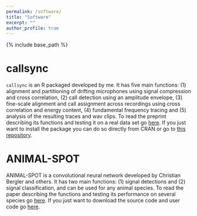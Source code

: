 ```yaml
---
permalink: /software/
title: "Software"
excerpt: ""
author_profile: true
---
```


{% include base_path %}
# callsync

`callsync` is an R packaged developed by me. It has five main functions: (1) alignment and partitioning of drifting microphones using signal compression and cross correlation, (2) call detection using an amplitude envelope, (3) fine-scale alignment and call assignment across recordings using cross correlation and energy content, (4) fundamental frequency tracing and (5) analysis of the resulting traces and wav clips. To read the preprint describing its functions and testing it on a real data set go [here](https://www.biorxiv.org/content/10.1101/2023.02.07.527470v1). If you just want to install the package you can do so directly from CRAN or go to [this repository](https://github.com/simeonqs/callsync).

# ANIMAL-SPOT

ANIMAL-SPOT is a convolutional neural network developed by Christian Bergler and others. It has two main functions: (1) signal detections and (2) signal classification, and can be used for any animal species. To read the paper describing the functions and testing its performance on several species go [here](https://www.nature.com/articles/s41598-022-26429-y). If you just want to download the source code and user code go [here](https://github.com/ChristianBergler/ANIMAL-SPOT).

